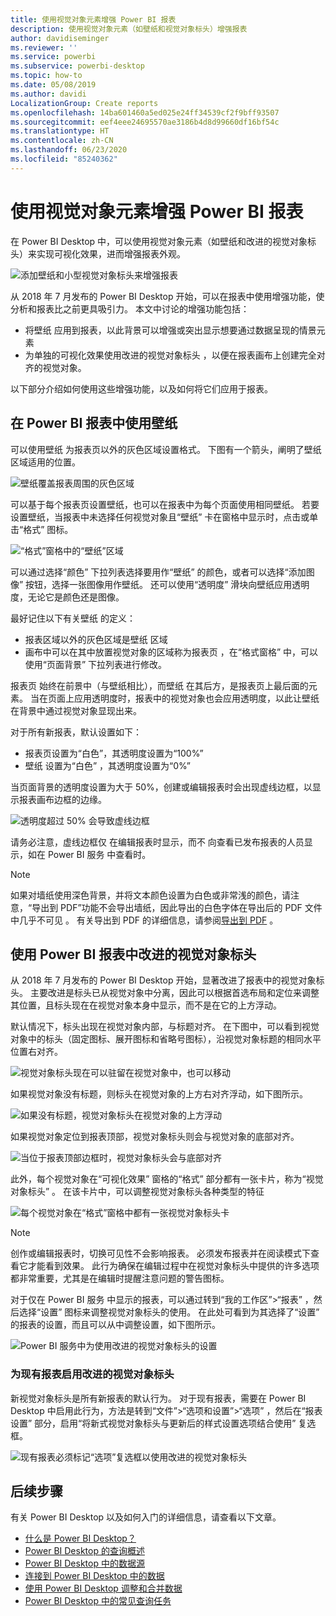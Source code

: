 ```yaml
---
title: 使用视觉对象元素增强 Power BI 报表
description: 使用视觉对象元素（如壁纸和视觉对象标头）增强报表
author: davidiseminger
ms.reviewer: ''
ms.service: powerbi
ms.subservice: powerbi-desktop
ms.topic: how-to
ms.date: 05/08/2019
ms.author: davidi
LocalizationGroup: Create reports
ms.openlocfilehash: 14ba601460a5ed025e24ff34539cf2f9bff93507
ms.sourcegitcommit: eef4eee24695570ae3186b4d8d99660df16bf54c
ms.translationtype: HT
ms.contentlocale: zh-CN
ms.lasthandoff: 06/23/2020
ms.locfileid: "85240362"
---
```

# <a name="use-visual-elements-to-enhance-power-bi-reports"></a>使用视觉对象元素增强 Power BI 报表

在 Power BI Desktop  中，可以使用视觉对象元素（如壁纸和改进的视觉对象标头）来实现可视化效果，进而增强报表外观。

![添加壁纸和小型视觉对象标头来增强报表](media/desktop-visual-elements-for-reports/visual-elements-for-reports_01.png)

从 2018 年 7 月发布的 Power BI Desktop  开始，可以在报表中使用增强功能，使分析和报表比之前更具吸引力。 本文中讨论的增强功能包括： 

* 将壁纸  应用到报表，以此背景可以增强或突出显示想要通过数据呈现的情景元素
* 为单独的可视化效果使用改进的视觉对象标头  ，以便在报表画布上创建完全对齐的视觉对象。 

以下部分介绍如何使用这些增强功能，以及如何将它们应用于报表。

## <a name="using-wallpaper-in-power-bi-reports"></a>在 Power BI 报表中使用壁纸

可以使用壁纸  为报表页以外的灰色区域设置格式。 下图有一个箭头，阐明了壁纸区域适用的位置。 

![壁纸覆盖报表周围的灰色区域](media/desktop-visual-elements-for-reports/visual-elements-for-reports_02.png)

可以基于每个报表页设置壁纸，也可以在报表中为每个页面使用相同壁纸。 若要设置壁纸，当报表中未选择任何视觉对象且“壁纸”  卡在窗格中显示时，点击或单击“格式”  图标。

![“格式”窗格中的“壁纸”区域](media/desktop-visual-elements-for-reports/visual-elements-for-reports_03.png)

可以通过选择“颜色”  下拉列表选择要用作“壁纸”  的颜色，或者可以选择“添加图像”  按钮，选择一张图像用作壁纸。 还可以使用“透明度”  滑块向壁纸应用透明度，无论它是颜色还是图像。

最好记住以下有关壁纸  的定义：

* 报表区域以外的灰色区域是壁纸  区域
* 画布中可以在其中放置视觉对象的区域称为报表页  ，在“格式窗格”  中，可以使用“页面背景”  下拉列表进行修改。

报表页  始终在前景中（与壁纸相比），而壁纸  在其后方，是报表页上最后面的元素。 当在页面上应用透明度时，报表中的视觉对象也会应用透明度，以此让壁纸在背景中通过视觉对象显现出来。

对于所有新报表，默认设置如下：

* 报表页设置为“白色”，其透明度设置为“100%”   
* 壁纸  设置为“白色”  ，其透明度设置为“0%” 

当页面背景的透明度设置为大于 50%，创建或编辑报表时会出现虚线边框，以显示报表画布边框的边缘。 

![透明度超过 50% 会导致虚线边框](media/desktop-visual-elements-for-reports/visual-elements-for-reports_04.png)

请务必注意，虚线边框仅  在编辑报表时显示，而不  向查看已发布报表的人员显示，如在 Power BI 服务  中查看时。

> [!NOTE]
> 如果对墙纸使用深色背景，并将文本颜色设置为白色或非常浅的颜色，请注意，“导出到 PDF”功能不会导出墙纸，因此导出的白色字体在导出后的 PDF 文件中几乎不可见  。 有关导出到 PDF 的详细信息，请参阅[导出到 PDF](desktop-export-to-pdf.md)  。


## <a name="using-improved-visual-headers-in-power-bi-reports"></a>使用 Power BI 报表中改进的视觉对象标头

从 2018 年 7 月发布的 Power BI Desktop  开始，显著改进了报表中的视觉对象标头。 主要改进是标头已从视觉对象中分离，因此可以根据首选布局和定位来调整其位置，且标头现在在视觉对象本身中显示，而不是在它的上方浮动。 

默认情况下，标头出现在视觉对象内部，与标题对齐。 在下图中，可以看到视觉对象中的标头（固定图标、展开图标和省略号图标），沿视觉对象标题的相同水平位置右对齐。

![视觉对象标头现在可以驻留在视觉对象中，也可以移动](media/desktop-visual-elements-for-reports/visual-elements-for-reports_05.png)

如果视觉对象没有标题，则标头在视觉对象的上方右对齐浮动，如下图所示。 

![如果没有标题，视觉对象标头在视觉对象的上方浮动](media/desktop-visual-elements-for-reports/visual-elements-for-reports_07.png)

如果视觉对象定位到报表顶部，视觉对象标头则会与视觉对象的底部对齐。 

![当位于报表顶部边框时，视觉对象标头会与底部对齐](media/desktop-visual-elements-for-reports/visual-elements-for-reports_08.png)

此外，每个视觉对象在“可视化效果”  窗格的“格式”  部分都有一张卡片，称为“视觉对象标头”  。 在该卡片中，可以调整视觉对象标头各种类型的特征

![每个视觉对象在“格式”窗格中都有一张视觉对象标头卡](media/desktop-visual-elements-for-reports/visual-elements-for-reports_09.png)

> [!NOTE]
> 创作或编辑报表时，切换可见性不会影响报表。 必须发布报表并在阅读模式下查看它才能看到效果。 此行为确保在编辑过程中在视觉对象标头中提供的许多选项都非常重要，尤其是在编辑时提醒注意问题的警告图标。

对于仅在 Power BI 服务  中显示的报表，可以通过转到“我的工作区”>“报表”  ，然后选择“设置”  图标来调整视觉对象标头的使用。 在此处可看到为其选择了“设置”  的报表的设置，而且可以从中调整设置，如下图所示。

![Power BI 服务中为使用改进的视觉对象标头的设置](media/desktop-visual-elements-for-reports/visual-elements-for-reports_10.png)

### <a name="enabling-improved-visual-headers-for-existing-reports"></a>为现有报表启用改进的视觉对象标头

新视觉对象标头是所有新报表的默认行为。 对于现有报表，需要在 Power BI Desktop  中启用此行为，方法是转到“文件”>“选项和设置”>“选项”  ，然后在“报表设置”  部分，启用“将新式视觉对象标头与更新后的样式设置选项结合使用”  复选框。

![现有报表必须标记“选项”复选框以使用改进的视觉对象标头](media/desktop-visual-elements-for-reports/visual-elements-for-reports_06.png)


## <a name="next-steps"></a>后续步骤
有关 Power BI Desktop  以及如何入门的详细信息，请查看以下文章。

* [什么是 Power BI Desktop？](../fundamentals/desktop-what-is-desktop.md)
* [Power BI Desktop 的查询概述](../transform-model/desktop-query-overview.md)
* [Power BI Desktop 中的数据源](../connect-data/desktop-data-sources.md)
* [连接到 Power BI Desktop 中的数据](../connect-data/desktop-connect-to-data.md)
* [使用 Power BI Desktop 调整和合并数据](../connect-data/desktop-shape-and-combine-data.md)
* [Power BI Desktop 中的常见查询任务](../transform-model/desktop-common-query-tasks.md)   
